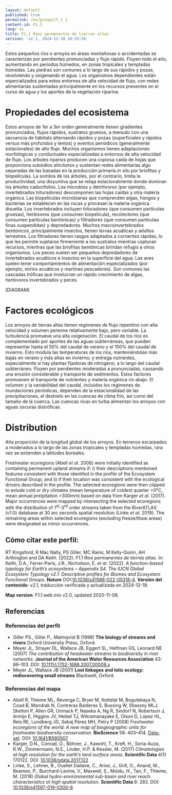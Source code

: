 ```yaml
---
layout: default
published: true
permalink: /es/groups/f_1_1
content-id: F1.1
lang: es
title: F1.1 Ríos permanentes de tierras altas
version: 'v2.1, 2024-12-18 18:33:56'
---
```


Estos pequeños ríos o arroyos en áreas montañosas o accidentadas se caracterizan por pendientes pronunciadas y flujo rápido. Fluyen todo el año, aumentando en períodos húmedos, en zonas tropicales y templadas húmedas. Las piedras son comunes a lo largo de sus rápidos y pozas, revolviendo y oxigenando el agua. Los organismos dependientes están especializados para estos entornos de alta velocidad de flujo, con redes alimentarias sustentadas principalmente en los recursos presentes en el curso de agua y los aportes de la vegetación riparina.

# Propiedades del ecosistema
 
Estos arroyos de 1er a 3er orden generalmente tienen gradientes pronunciados, flujos rápidos, sustratos gruesos, a menudo con una secuencia de hábitats alternando rápidos y pozas (superficiales y rápidos versus más profundos y lentos) y eventos periódicos (generalmente estacionales) de alto flujo. Muchos organismos tienen adaptaciones morfológicas y conductuales especializadas a entornos de alta velocidad de flujo. Los árboles riparios producen una copiosa caída de hojas que proporciona subsidios alóctonos y sustentan redes alimentarias algo separadas de las basadas en la producción primaria _in situ_ por briofitas y biopelículas. La sombra de los árboles, por el contrario, limita la productividad, una disyuntiva que se relaja estacionalmente donde dominan los árboles caducifolios. Los microbios y detritívoros (por ejemplo, invertebrados trituradores) descomponen las hojas caídas y otra materia orgánica. Las biopelículas microbianas que comprenden algas, hongos y bacterias se establecen en las rocas y procesan la materia orgánica disuelta. Los invertebrados incluyen trituradores (que consumen partículas gruesas), herbívoros (que consumen biopelícula), recolectores (que consumen partículas bentónicas) y filtradores (que consumen partículas finas suspendidas) y depredadores. Muchos macroinvertebrados bentónicos, principalmente insectos, tienen larvas acuáticas y adultos terrestres. Los filtradores tienen rasgos adaptados a corrientes rápidas, lo que les permite sujetarse firmemente a los sustratos mientras capturan recursos, mientras que las briofitas bentónicas brindan refugio a otros organismos. Los peces suelen ser pequeños depredadores de invertebrados acuáticos e insectos en la superficie del agua. Las aves suelen tener comportamientos de alimentación especializados (por ejemplo, mirlos acuáticos y martines pescadores). Son comunes las cascadas tróficas que involucran un rápido crecimiento de algas, herbívoros invertebrados y peces.

[DIAGRAM]

# Factores ecológicos
 
Los arroyos de tierras altas tienen regímenes de flujo repentino con alta velocidad y volumen perenne relativamente bajo, pero variable. La turbulencia promueve una alta oxigenación. El caudal de los ríos es complementado por aportes de las aguas subterráneas, que pueden representar hasta el 50% del caudal de verano y el 100% del caudal de invierno. Esto modula las temperaturas de los ríos, manteniéndolas más bajas en verano y más altas en invierno; y entrega nutrientes, especialmente si hay plantas fijadoras de nitrógeno, a lo largo del caudal subterráneo. Fluyen por pendientes moderadas a pronunciadas, causando una erosión considerable y transporte de sedimentos. Estos factores promueven el transporte de nutrientes y materia orgánica río abajo. El volumen y la variabilidad del caudal, incluidos los regímenes de inundaciones periódicas, dependen de la estacionalidad de las precipitaciones, el deshielo en las cuencas de clima frío, así como del tamaño de la cuenca. Las cuencas ricas en turba alimentan los arroyos con aguas oscuras distróficas.
 
# Distribution
 
Alta proporción de la longitud global de los arroyos. En terrenos escarpados a moderados a lo largo de las zonas tropicales y templadas húmedas, rara vez se extienden a latitudes boreales.

Freshwater ecoregions  (Abell _et al._ 2008) were initially identified as containing permanent upland streams if: i) their descriptions mentioned features consistent with those identifed in the profile of the Ecosystem Functional Group; and ii) if their location was consistent with the ecological drivers described in the profile. The selected ecoregions were then clipped to exlude cold or dry climates (mean temperature of coldest quarter >0°C, mean annual preipitation >300mm) based on data from Karger _et al._ (2017). Major occurrences were mapped by intersecting the selected ecoregions with the distribution of 1<sup>st</sup>-3<sup>rd</sup> order streams taken from the RiverATLAS (v1.0) database at 30 arc seconds spatial resolution (Linke _et al._ 2019). The remaining areas within selected ecoregions (excluding freeze/thaw areas) were designated as minor occurrences.

## Cómo citar este perfil:

RT Kingsford, R Mac Nally, PS Giller, MC Rains, M Kelly-Quinn, AH Arthington and DA Keith. (2022). *F1.1 Ríos permanentes de tierras altas*. In: Keith, D.A., Ferrer-Paris, J.R., Nicholson, E. *et al.* (2022). *A function-based typology for Earth’s ecosystems – Appendix S4. The IUCN Global Ecosystem Typology v2.1: Descriptive profiles for Biomes and Ecosystem Functional Groups*. **Nature** DOI:[10.1038/s41586-022-05318-4](https://doi.org/10.1038/s41586-022-05318-4).
**Versión del contenido**: v2.1, traducción verificada y actualizada en 2024-12-18.

**Map version**: F1.1.web.mix v2.0, updated 2020-11-08.

## Referencias

### Referencias del perfil
* Giller PS., Giller P., Malmqvist B  (1998) **The biology of streams and rivers** Oxford University Press, Oxford.
* Meyer JL, Strayer DL, Wallace JB, Eggert SL, Helfman GS, Leonard NE  (2007) *The contribution of headwater streams to biodiversity in river networks*. **Journal of the American Water Resources Association** 43: 86–103. DOI: [10.1111/j.1752-1688.2007.00008.x](http://doi.org/10.1111/j.1752-1688.2007.00008.x)
* Meyer JL, Wallace JB  (2001) **Lost linkages and lotic ecology: rediscovering small streams** Blackwell, Oxford.

### Referencias del mapa
* Abell R, Thieme ML, Revenga C, Bryer M, Kottelat M, Bogutskaya N, Coad B, Mandrak N, Contreras Balderas S, Bussing W, Stiassny MLJ, Skelton P, Allen GR, Unmack P, Naseka A, Ng R, Sindorf N, Robertson J, Armijo E, Higgins JV, Heibel TJ, Wikramanayake E, Olson D, López HL, Reis RE, Lundberg JG, Sabaj Pérez MH, Petry P  (2008) *Freshwater ecoregions of the world: A new map of biogeographic units for freshwater biodiversity conservation*. **BioScience** 58: 403–414. [Data-set](http://www.feow.org). DOI: [10.1641/B580507](http://doi.org/10.1641/B580507)
* Karger, D.N., Conrad, O., Böhner, J., Kawohl, T., Kreft, H., Soria-Auza, R.W., Zimmermann, N.E., Linder, H.P. & Kessler, M.  (2017) *Climatologies at high resolution for the earth’s land surface areas*. **Scientific Data** 4(1) 170122. DOI: [10.1038/sdata.2017.122 ](http://doi.org/10.1038/sdata.2017.122 )
* Linke, S., Lehner, B., Ouellet Dallaire, C., Ariwi, J., Grill, G., Anand, M., Beames, P., Burchard-Levine, V., Maxwell, S., Moidu, H., Tan, F., Thieme, M.  (2019) *Global hydro-environmental sub-basin and river reach characteristics at high spatial resolution*. **Scientific Data** 6: 283. DOI: [10.1038/s41597-019-0300-6](http://doi.org/10.1038/s41597-019-0300-6)
